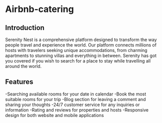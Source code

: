 # Airbnb-catering
## Introduction
Serenity Nest is a comprehensive platform designed to transform the way people travel and experience the world. Our platform connects millions of hosts with travelers seeking unique accommodations, from charming apartments to stunning villas and everything in between. Serenity has got you covered if you wish to search for a place to stay while travelling all around the world.
## Features
-Searching available rooms for your date in calendar
-Book the most suitable rooms for your trip
-Blog section for leaving a comment and sharing your thoughts
-24/7 customer service for any inquiries or information
-Rating and reviews for properties and hosts
-Responsive design for both website and mobile applications
